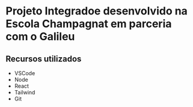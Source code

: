 # Projeto Integradoe desenvolvido na Escola Champagnat em parceria com o Galileu

## Recursos utilizados 
- VSCode
- Node
- React 
- Tailwind
- Git
